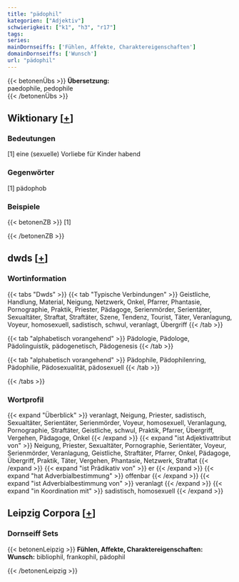 ```yaml
---
title: "pädophil"
kategorien: ["Adjektiv"]
schwierigkeit: ["k1", "h3", "r17"]
tags:
series:
mainDornseiffs: ['Fühlen, Affekte, Charaktereigenschaften']
domainDornseiffs: ['Wunsch']
url: "pädophil"
---
```


{{< betonenÜbs >}}
**Übersetzung:**  
paedophile, pedophile  
{{< /betonenÜbs >}}

## Wiktionary [[+](https://de.wiktionary.org/wiki/pädophil)]

### Bedeutungen
[1] eine (sexuelle) Vorliebe für Kinder habend  

### Gegenwörter
[1] pädophob  

### Beispiele
{{< betonenZB >}}
[1]  

{{< /betonenZB >}}


## dwds [[+](https://www.dwds.de/wb/pädophil)]

### Wortinformation
{{< tabs "Dwds" >}}
{{< tab "Typische Verbindungen" >}}
Geistliche, Handlung, Material, Neigung, Netzwerk, Onkel, Pfarrer, Phantasie, Pornographie, Praktik, Priester, Pädagoge, Serienmörder, Serientäter, Sexualtäter, Straftat, Straftäter, Szene, Tendenz, Tourist, Täter, Veranlagung, Voyeur, homosexuell, sadistisch, schwul, veranlagt, Übergriff
{{< /tab >}}

{{< tab "alphabetisch vorangehend" >}}
Pädologie, Pädologe, Pädolinguistik, pädogenetisch, Pädogenesis
{{< /tab >}}

{{< tab "alphabetisch vorangehend" >}}
Pädophile, Pädophilenring, Pädophilie, Pädosexualität, pädosexuell
{{< /tab >}}

{{< /tabs >}}

### Wortprofil
{{< expand "Überblick" >}} veranlagt, Neigung, Priester, sadistisch, Sexualtäter, Serientäter, Serienmörder, Voyeur, homosexuell, Veranlagung, Pornographie, Straftäter, Geistliche, schwul, Praktik, Pfarrer, Übergriff, Vergehen, Pädagoge, Onkel {{< /expand >}}
{{< expand "ist Adjektivattribut von" >}} Neigung, Priester, Sexualtäter, Pornographie, Serientäter, Voyeur, Serienmörder, Veranlagung, Geistliche, Straftäter, Pfarrer, Onkel, Pädagoge, Übergriff, Praktik, Täter, Vergehen, Phantasie, Netzwerk, Straftat {{< /expand >}}
{{< expand "ist Prädikativ von" >}} er {{< /expand >}}
{{< expand "hat Adverbialbestimmung" >}} offenbar {{< /expand >}}
{{< expand "ist Adverbialbestimmung von" >}} veranlagt {{< /expand >}}
{{< expand "in Koordination mit" >}} sadistisch, homosexuell {{< /expand >}}

## Leipzig Corpora [[+](https://corpora.uni-leipzig.de/en/res?word=pädophil&corpusId=deu_newscrawl-public_2018)]

### Dornseiff Sets
{{< betonenLeipzig >}}
**Fühlen, Affekte, Charaktereigenschaften:**  
**Wunsch:** bibliophil, frankophil, pädophil  

{{< /betonenLeipzig >}}

